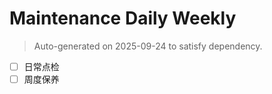 # Maintenance Daily Weekly

> Auto-generated on 2025-09-24 to satisfy dependency.

- [ ] 日常点检
- [ ] 周度保养

